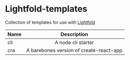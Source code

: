 # Lightfold-templates
Collection of templates for use with [Lightfold](https://github.com/andrew-x/Lightfold)

|Name |Description
| ------------- |:-------------:|
|cli|A node cli starter | $1600 |
|cra|A barebones version of create-react-app|